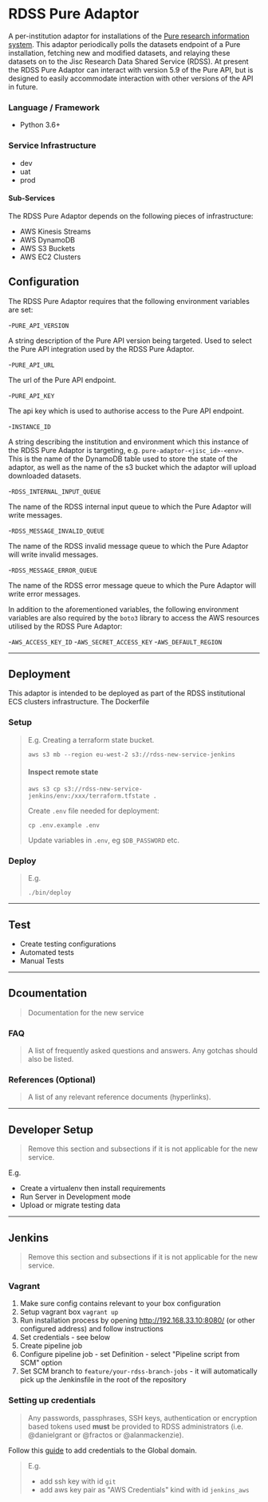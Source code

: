 # RDSS Pure Adaptor

A per-institution adaptor for installations of the [Pure research information system](https://www.elsevier.com/solutions/pure). This adaptor periodically polls the datasets endpoint of a Pure installation, fetching new and modified datasets, and relaying these datasets on to the Jisc Research Data Shared Service (RDSS). At present the RDSS Pure Adaptor can interact with version 5.9 of the Pure API, but is designed to easily accommodate interaction with other versions of the API in future.  

### Language / Framework
- Python 3.6+

### Service Infrastructure

- dev
- uat
- prod

#### Sub-Services

The RDSS Pure Adaptor depends on the following pieces of infrastructure:  
- AWS Kinesis Streams
- AWS DynamoDB
- AWS S3 Buckets
- AWS EC2 Clusters


## Configuration
The RDSS Pure Adaptor requires that the following environment variables are set:

-`PURE_API_VERSION`

   A string description of the Pure API version being targeted. Used to select the Pure API integration used by the RDSS Pure Adaptor.

-`PURE_API_URL`

   The url of the Pure API endpoint.

-`PURE_API_KEY`

   The api key which is used to authorise access to the Pure API endpoint.

-`INSTANCE_ID`

   A string describing the institution and environment which this instance of the RDSS Pure Adaptor is targeting, e.g. `pure-adaptor-<jisc_id>-<env>`. This is the name of the DynamoDB table used to store the state of the adaptor, as well as the name of the s3 bucket which the adaptor will upload downloaded datasets.

-`RDSS_INTERNAL_INPUT_QUEUE`

   The name of the RDSS internal input queue to which the Pure Adaptor will write messages.

-`RDSS_MESSAGE_INVALID_QUEUE`

   The name of the RDSS invalid message queue to which the Pure Adaptor will write invalid messages.

-`RDSS_MESSAGE_ERROR_QUEUE`

   The name of the RDSS error message queue to which the Pure Adaptor will write error messages.

In addition to the aforementioned variables, the following environment variables are also required by the `boto3` library to access the AWS resources utilised by the RDSS Pure Adaptor:

-`AWS_ACCESS_KEY_ID`
-`AWS_SECRET_ACCESS_KEY`
-`AWS_DEFAULT_REGION`





---------------------------------------------------------

## Deployment

This adaptor is intended to be deployed as part of the RDSS institutional ECS clusters infrastructure.
The Dockerfile

### Setup

> E.g. Creating a terraform state bucket.
> ```
> aws s3 mb --region eu-west-2 s3://rdss-new-service-jenkins
> ```
>
> #### Inspect remote state
> ```
> aws s3 cp s3://rdss-new-service-jenkins/env:/xxx/terraform.tfstate .
> ```
>
>Create `.env` file needed for deployment:
> ```
> cp .env.example .env
> ```
> Update variables in `.env`, eg `$DB_PASSWORD` etc.


### Deploy
> E.g.
> ```
> ./bin/deploy
> ```

---------------------------------------------------------

## Test
- Create testing configurations
- Automated tests
- Manual Tests

---------------------------------------------------------

## Dcoumentation
> Documentation for the new service

### FAQ
> A list of frequently asked questions and answers. Any gotchas should also be listed.

### References (Optional)
> A list of any relevant reference documents (hyperlinks).
---------------------------------------------------------

## Developer Setup
> Remove this section and subsections if it is not applicable for the new service.

E.g.
 - Create a virtualenv then install requirements
 - Run Server in Development mode
 - Upload or migrate testing data

---------------------------------------------------------

## Jenkins
> Remove this section and subsections if it is not applicable for the new service.

### Vagrant
1. Make sure config contains relevant to your box configuration
2. Setup vagrant box `vagrant up`
3. Run installation process by opening http://192.168.33.10:8080/
(or other configured address) and follow instructions
4. Set credentials - see below
5. Create pipeline job
6. Configure pipeline job - set Definition - select "Pipeline script from SCM" option
7. Set SCM branch to `feature/your-rdss-branch-jobs` - it will automatically pick up the Jenkinsfile in the root of the repository

### Setting up credentials
>Any passwords, passphrases, SSH keys, authentication or encryption based tokens used **must** be provided to RDSS administrators (i.e. @danielgrant or @fractos or @alanmackenzie).

Follow this [guide](https://support.cloudbees.com/hc/en-us/articles/203802500-Injecting-Secrets-into-Jenkins-Build-Jobs) to add credentials to the Global domain.
> E.g.
> - add ssh key with id `git`
> - add aws key pair as "AWS Credentials" kind with id `jenkins_aws`
